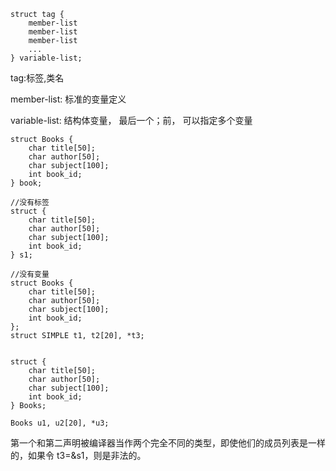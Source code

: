 ```
struct tag {
    member-list
    member-list
    member-list
    ...
} variable-list;
```

tag:标签,类名

member-list: 标准的变量定义

variable-list: 结构体变量， 最后一个；前， 可以指定多个变量

```
struct Books {
    char title[50];
    char author[50];
    char subject[100];
    int book_id;
} book;

```

```
//没有标签
struct {
    char title[50];
    char author[50];
    char subject[100];
    int book_id;
} s1;

//没有变量
struct Books {
    char title[50];
    char author[50];
    char subject[100];
    int book_id;
};
struct SIMPLE t1, t2[20], *t3;


struct {
    char title[50];
    char author[50];
    char subject[100];
    int book_id;
} Books;

Books u1, u2[20], *u3;

```

第一个和第二声明被编译器当作两个完全不同的类型，即使他们的成员列表是一样的，如果令 t3=&s1，则是非法的。



